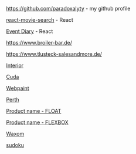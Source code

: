 <a href="https://github.com/paradoxalyty">https://github.com/paradoxalyty</a> - my github profile

<a href="https://paradoxalyty.github.io/react-movie-search/">react-movie-search</a> - React

<a href="https://paradoxalyty.github.io/event-diary/">Event Diary</a> - React

<a href="https://www.broiler-bar.de/">https://www.broiler-bar.de/</a>

<a href="https://www.tlusteck-salesandmore.de/">https://www.tlusteck-salesandmore.de/</a>

<a href="https://paradoxalyty.github.io/interior/">Interior</a>

<a href="https://paradoxalyty.github.io/cuda/">Cuda</a>

<a href="https://paradoxalyty.github.io/webpaint/">Webpaint</a>

<a href="https://paradoxalyty.github.io/perth/">Perth</a>

<a href="https://paradoxalyty.github.io/product_name-FLOAT/">Product name - FLOAT</a>

<a href="https://paradoxalyty.github.io/product_name-FLEXBOX/">Product name - FLEXBOX</a>

<a href="https://paradoxalyty.github.io/waxom/">Waxom</a>

<a href = "https://paradoxalyty.github.io/sudoku/">sudoku</a>
